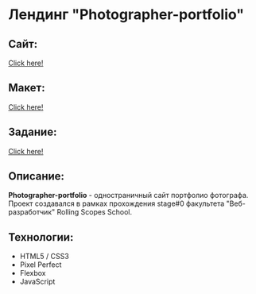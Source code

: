 # Лендинг "Photographer-portfolio"
## Сайт:
[Click here!](https://kybikn.github.io/photographer-portfolio/portfolio/)

## Макет:
[Click here!](https://www.figma.com/file/1A1SJ7FYyMUiBqhU3WUiBI/Portfolio?node-id=0%3A1)

## Задание:
[Click here!](https://github.com/rolling-scopes-school/tasks/blob/master/tasks/portfolio/portfolio.md)

## Описание:
**Photographer-portfolio** - одностраничный сайт портфолио фотографа.<br>
Проект создавался в рамках прохождения stage#0 факультета "Веб-разработчик" Rolling Scopes School.<br>

## Технологии:
- HTML5 / CSS3
- Pixel Perfect
- Flexbox
- JavaScript